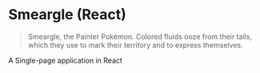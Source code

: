 # Smeargle (React)

> Smeargle, the Painter Pokémon. Colored fluids ooze from their tails, which they use to mark their territory and to express themselves.

A Single-page application in React
